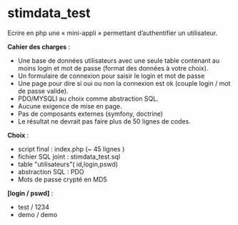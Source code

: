 # stimdata_test

Ecrire en php une « mini-appli » permettant d’authentifier un utilisateur.

**Cahier des charges**   :

- Une base de données utilisateurs avec une seule table contenant au moins login et mot de passe (format des données à votre choix).
- Un formulaire de connexion pour saisir le login et mot de passe
- Une page pour dire si oui ou non la connexion est ok  (couple login / mot de passe valide).
- PDO/MYSQLI au choix comme abstraction SQL.
- Aucune exigence de mise en page.
- Pas de composants externes (symfony, doctrine)
- Le résultat ne devrait pas faire plus de 50 lignes de codes.

**Choix** :

- script final : index.php (~ 45 lignes )
- fichier SQL joint : stimdata_test.sql
- table "utilisateurs"( id,login,pswd)
- abstraction SQL : PDO
- Mots de passe crypté en MD5

**[login / pswd]** :

- test / 1234
- demo / demo